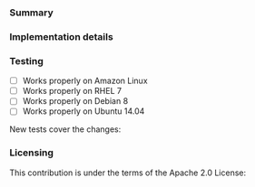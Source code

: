 <!--
Please make sure you've read and understood our contributing guidelines;
https://github.com/awslabs/ecs-logs-collector/blob/master/CONTRIBUTING.md

Please provide the following information:
-->

### Summary
<!-- What does this pull request do? -->

### Implementation details
<!-- How are the changes implemented? -->

### Testing
<!-- How was this tested? -->
- [ ] Works properly on Amazon Linux
- [ ] Works properly on RHEL 7
- [ ] Works properly on Debian 8
- [ ] Works properly on Ubuntu 14.04

New tests cover the changes: <!-- yes|no -->

### Licensing
<!--
Please confirm that this contribution is under the terms of the Apache 2.0
License.
-->
This contribution is under the terms of the Apache 2.0 License: <!-- yes -->
